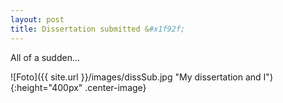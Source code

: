 ```yaml
---
layout: post
title: Dissertation submitted &#x1f92f;
---
```


All of a sudden...

![Foto]({{ site.url }}/images/dissSub.jpg "My dissertation and I"){:height="400px" .center-image}
